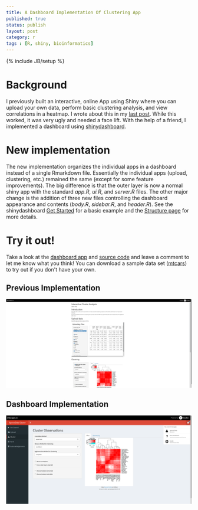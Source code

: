 ```yaml
---
title: A Dashboard Implementation Of Clustering App
published: true
status: publish
layout: post
category: r
tags : [R, shiny, bioinformatics]
---
```

{% include JB/setup %}

# Background

I previously built an interactive, online App using Shiny where you can upload your own data, perform basic clustering analysis, and view correlations in a heatmap.  I wrote about this in my [last post](http://stefanavey.github.io/r/2015/05/16/A-Shiny-App-To-Interactively-Cluster-Your-Data). While this worked, it was very ugly and needed a face lift.  With the help of a friend, I implemented a dashboard using [shinydashboard](https://rstudio.github.io/shinydashboard/).

# New implementation

The new implementation organizes the individual apps in a dashboard instead of a single Rmarkdown file.  Essentially the individual apps (upload, clustering, etc.) remained the same (except for some feature improvements).  The big difference is that the outer layer is now a normal shiny app with the standard *app.R*, *ui.R*, and *server.R* files.  The other major change is the addition of three new files controlling the dashboard appearance and contents (*body.R*, *sidebar.R*, and *header.R*). See the shinydashboard [Get Started](https://rstudio.github.io/shinydashboard/get_started.html) for a basic example and the [Structure page](https://rstudio.github.io/shinydashboard/structure.html) for more details.

# Try it out!

Take a look at the [dashboard app](https://sparsedata.shinyapps.io/SparseData-Cluster) and [source code](https://github.com/sparsedata/cluster-analysis) and leave a comment to let me know what you think! You can download a sample data set ([mtcars](https://internal.shinyapps.io/gallery/066-upload-file/mtcars.csv)) to try out if you don't have your own.

## Previous Implementation
<img src="/images/StefanAvey-ClusterAnalysis-Screenshot.png" alt="Screenshot of previous implementation" style="width: 1000px;"/>

## Dashboard Implementation
<img src="/images/SparseData-ClusterAnalysis-Screenshot.png" alt="Screenshot of dashboard implementation" style="width: 1000px;"/>



